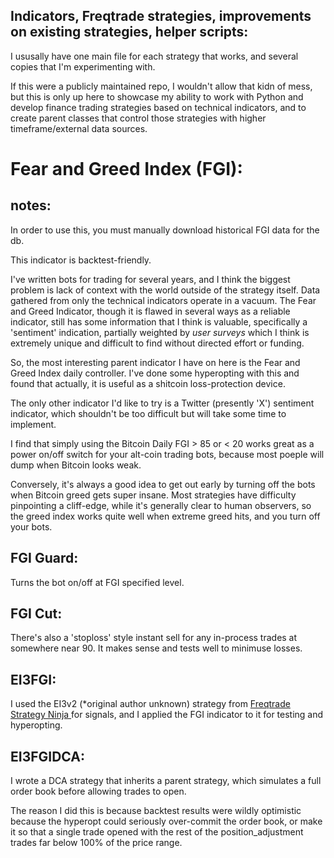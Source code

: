 ## Indicators, Freqtrade strategies, improvements on existing strategies, helper scripts:

I ususally have one main file for each strategy that works, and several copies that I'm experimenting with. 

If this were a publicly maintained repo, I wouldn't allow that kidn of mess, but this is only up here to showcase my ability to work with Python and develop finance trading strategies based on technical indicators, and to create parent classes that control those strategies with higher timeframe/external data sources. 


# Fear and Greed Index (FGI):

## notes: 

In order to use this, you must manually download historical FGI data for the db. 

This indicator is backtest-friendly.

I've written bots for trading for several years, and I think the biggest problem is lack of context with the world outside of the strategy itself. Data gathered from only the technical indicators operate in a vacuum. The Fear and Greed Indicator, though it is flawed in several ways as a reliable indicator, still has some information that I think is valuable, specifically a 'sentiment' indication, partially weighted by *user surveys* which I think is extremely unique and difficult to find without directed effort or funding.

So, the most interesting parent indicator I have on here is the Fear and Greed Index daily controller. I've done some hyperopting with this and found that actually, it is useful as a shitcoin loss-protection device. 

The only other indicator I'd like to try is a Twitter (presently 'X') sentiment indicator, which shouldn't be too difficult but will take some time to implement. 

I find that simply using the Bitcoin Daily FGI > 85 or < 20 works great as a power on/off switch for your alt-coin trading bots, because most poeple will dump when Bitcoin looks weak.

Conversely, it's always a good idea to get out early by turning off the bots when Bitcoin greed gets super insane. Most strategies have difficulty pinpointing a cliff-edge, while it's generally clear to human observers, so the greed index works quite well when extreme greed hits, and you turn off your bots.

## FGI Guard:

Turns the bot on/off at FGI specified level.

## FGI Cut:

There's also a 'stoploss' style instant sell for any in-process trades at somewhere near 90. It makes sense and tests well to minimuse losses.

## EI3FGI:

I used the EI3v2 (*original author unknown) strategy from [Freqtrade Strategy Ninja ](https://strat.ninja/) for signals, and I applied the FGI indicator to it for testing and hyperopting. 

## EI3FGIDCA: 

I wrote a DCA strategy that inherits a parent strategy, which simulates a full order book before allowing trades to open. 

The reason I did this is because backtest results were wildly optimistic because the hyperopt could seriously over-commit the order book, or make it so that a single trade opened with the rest of the position_adjustment trades far below 100% of the price range.


